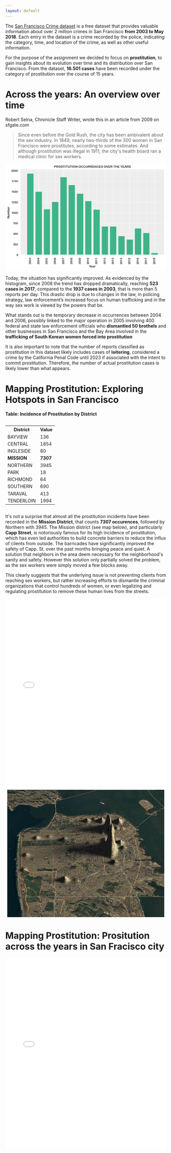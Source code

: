```yaml
---
layout: default
---
```


The [San Francisco Crime dataset](https://data.sfgov.org/Public-Safety/Police-Department-Incident-Reports-Historical-2003/tmnf-yvry/about_data) is a free dataset that provides valuable information about over 2 million crimes in San Francisco **from 2003 to May 2018**. Each entry in the dataset is a crime recorded by the police, indicating the category, time, and location of the crime, as well as other useful information.

For the purpose of the assignment we decided to focus on **prostitution**, to gain insights about its evolution over time and its distribution over San Francisco. From the dataset, **16.501 cases** have been recorded under the category of prostitution over the course of 15 years.

# Across the years: An overview over time

<!-- Robert Selna, Chronicle Staff Writer, wrote this in an article from 2009 on [sfgate.com](https://www.sfgate.com/crime/article/S-F-s-ambiguous-attitude-toward-brothels-3255663.php) -->
Robert Selna, Chronicle Staff Writer, wrote this in an article from 2009 on sfgate.com
>Since even before the Gold Rush, the city has been ambivalent about the sex industry. In 1849, nearly two-thirds of the 300 women in San Francisco were prostitutes, according to some estimates. And although prostitution was illegal in 1911, the city's health board ran a medical clinic for sex workers.


![prostitution occurences](images/prostitution_occurences1.png)

Today, the situation has significantly improved. As evidenced by the histogram, since 2008 the trend has dropped dramatically, reaching **523 cases in 2017**, compared to the **1937 cases in 2003**, that is more than 5 reports per day. This drastic drop is due to changes in the law, in policing strategy, law enforcement’s increased focus on human trafficking and in the way sex work is viewed by the powers that be.

What stands out is the temporary decrease in occurrences between 2004 and 2006, possibly linked to the major operation in 2005 involving 400 federal and state law enforcement officials who **dismantled 50 brothels** and other businesses in San Francisco and the Bay Area involved in the **trafficking of South Korean women forced into prostitution** 
<!-- (read the article from the New York Times [here](https://www.nytimes.com/2005/07/02/us/agents-said-to-dismantle-a-korean-sex-ring.html)). -->

It is also important to note that the number of reports classified as prostitution in this dataset likely includes cases of **loitering**, considered a crime by the California Penal Code until 2023 if associated with the intent to commit prostitution. Therefore, the number of actual prostitution cases is likely lower than what appears.

# Mapping Prostitution: Exploring Hotspots in San Francisco

**Table: Incidence of Prostitution by District**

<div style="display: flex; justify-content: center;">
  <table>
    <tr>
      <th>District</th>
      <th>Value</th>
    </tr>
    <tr>
      <td>BAYVIEW</td>
      <td>136</td>
    </tr>
    <tr>
      <td>CENTRAL</td>
      <td>1854</td>
    </tr>
    <tr>
      <td>INGLESIDE</td>
      <td>80</td>
    </tr>
    <tr>
      <td><strong>MISSION</strong></td>
      <td><strong>7307</strong></td>
    </tr>
    <tr>
      <td>NORTHERN</td>
      <td>3945</td>
    </tr>
    <tr>
      <td>PARK</td>
      <td>18</td>
    </tr>
    <tr>
      <td>RICHMOND</td>
      <td>64</td>
    </tr>
    <tr>
      <td>SOUTHERN</td>
      <td>690</td>
    </tr>
    <tr>
      <td>TARAVAL</td>
      <td>413</td>
    </tr>
    <tr>
      <td>TENDERLOIN</td>
      <td>1994</td>
    </tr>
  </table>
</div>

It's not a surprise that almost all the prostitution incidents have been recorded in the **Mission District**, that counts **7307 occurences**, followed by Northern with 3945.
The Mission district (see map below), and particularly **Capp Street**, is notoriously famous for its high incidence of prostitution, which has even led authorities to build concrete barriers to reduce the influx of clients from outside. The barricades have significantly improved the safety of Capp. St. over the past months bringing peace and quiet. A solution that neighbors in the area deem necessary for the neighborhood's sanity and safety.
However this solution only partially solved the problem, as the sex workers were simply moved a few blocks away.

This clearly suggests that the underlying issue is not preventing clients from reaching sex workers, but rather increasing efforts to dismantle the criminal organizations that control hundreds of women, or even legalizing and regulating prostitution to remove these human lives from the streets.


<div style="display: flex; justify-content: center;">
  <embed 
       type="text/html" 
       src="prostitution_map.html"
       width="1100"
       height="600"
       />
</div>




<div style="display: flex; justify-content: center;">
  <img src="images/prostitution11.png" alt="prostitution heightmap">
</div>





# Mapping Prostitution: Prositution across the years in San Fracisco city

<div style="display: flex; justify-content: center;">
  <embed 
       type="text/html" 
       src="prostitution_crimes_plot.html"
       width="1100"
       height="600"
       />
</div>




































